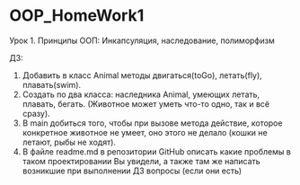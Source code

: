# OOP_HomeWork1
Урок 1. Принципы ООП: Инкапсуляция, наследование, полиморфизм

ДЗ:
1) Добавить в класс Animal методы двигаться(toGo), летать(fly), плавать(swim).
2) Создать по два класса:
   наследника Animal, умеющих летать, плавать, бегать. (Животное может уметь что-то одно, так и всё сразу).
3) В main добиться того, чтобы при вызове метода действие, которое конкретное животное не умеет, оно этого не делало (кошки не летают, рыбы не ходят).
4) В файле readme.md в репозитории GitHub описать
   какие проблемы в таком проектировании Вы увидели,
   а также там же написать возникшие при выполнении ДЗ вопросы
   (если они есть)